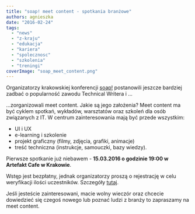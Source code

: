 ```yaml
---
title: "soap! meet content - spotkania branżowe"
authors: agnieszka
date: "2016-02-24"
tags:
  - "news"
  - "z-kraju"
  - "edukacja"
  - "kariera"
  - "spolecznosc"
  - "szkolenia"
  - "treningi"
coverImage: "soap_meet_content.png"
---
```


Organizatorzy krakowskiej konferencji [soap!](http://soapconf.com/) postanowili
jeszcze bardziej zadbać o popularność zawodu Technical Writera i ...

<!--truncate-->

...zorganizowali meet content. Jakie są jego założenia? Meet content ma
być cyklem spotkań, wykładów, warsztatów oraz szkoleń dla osób związanych z IT.
W centrum zainteresowania mają być przede wszystkim:

- UI i UX
- e-learning i szkolenie
- projekt graficzny (filmy, zdjęcia, grafiki, animacje)
- treść techniczna (instrukcje, samouczki, bazy wiedzy).

Pierwsze spotkanie już niebawem - **15.03.2016 o godzinie 19:00 w Artefakt Cafe
w Krakowie**.

Wstęp jest bezpłatny, jednak organizatorzy proszą o rejestrację w celu
weryfikacji ilości uczestników. Szczegóły
[tutaj](http://soapconf.com/meet-content/).

Jeśli jesteście zainteresowani, macie wolny wieczór oraz chcecie dowiedzieć się
czegoś nowego lub poznać ludzi z branży to zapraszamy na meet content.
